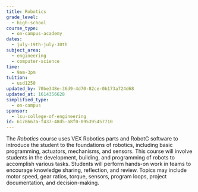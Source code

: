 ```yaml
---
title: Robotics
grade_level:
  - high-school
course_type:
  - on-campus-academy
dates:
  - july-19th-july-30th
subject_area:
  - engineering
  - computer-science
time:
  - 9am-3pm
tuition:
  - usd1250
updated_by: 70be348e-36d9-4d70-82ce-0b173a724d68
updated_at: 1614356628
simplified_type:
  - on-campus
sponsor:
  - lsu-college-of-engineering
id: 6178667a-f437-48d5-a8f0-095395457710
---
```

The <i>Robotics</i> course uses VEX Robotics parts and RobotC software to introduce the student to the foundations of robotics, including basic programming, actuators, mechanisms, and sensors. This course will involve students in the development, building, and programming of robots to accomplish various tasks. Students will perform hands-on work in teams to encourage knowledge sharing, reflection, and review. Topics may include motor speed, gear ratios, torque, sensors, program loops, project documentation, and decision-making.
